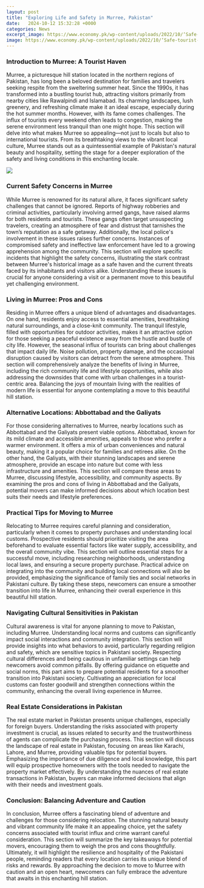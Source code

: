 ```yaml
---
layout: post
title: "Exploring Life and Safety in Murree, Pakistan"
date:   2024-10-12 15:32:28 +0000
categories: News
excerpt_image: https://www.economy.pk/wp-content/uploads/2022/10/‘Safe-tourist-program-approved-for-Murree.jpg
image: https://www.economy.pk/wp-content/uploads/2022/10/‘Safe-tourist-program-approved-for-Murree.jpg
---
```


### Introduction to Murree: A Tourist Haven  
Murree, a picturesque hill station located in the northern regions of Pakistan, has long been a beloved destination for families and travelers seeking respite from the sweltering summer heat. Since the 1990s, it has transformed into a bustling tourist hub, attracting visitors primarily from nearby cities like Rawalpindi and Islamabad. Its charming landscapes, lush greenery, and refreshing climate make it an ideal escape, especially during the hot summer months. 
However, with its fame comes challenges. The influx of tourists every weekend often leads to congestion, making the serene environment less tranquil than one might hope. This section will delve into what makes Murree so appealing—not just to locals but also to international tourists. From its breathtaking views to the vibrant local culture, Murree stands out as a quintessential example of Pakistan's natural beauty and hospitality, setting the stage for a deeper exploration of the safety and living conditions in this enchanting locale.

![](https://www.economy.pk/wp-content/uploads/2022/10/‘Safe-tourist-program-approved-for-Murree.jpg)
### Current Safety Concerns in Murree  
While Murree is renowned for its natural allure, it faces significant safety challenges that cannot be ignored. Reports of highway robberies and criminal activities, particularly involving armed gangs, have raised alarms for both residents and tourists. These gangs often target unsuspecting travelers, creating an atmosphere of fear and distrust that tarnishes the town’s reputation as a safe getaway.
Additionally, the local police's involvement in these issues raises further concerns. Instances of compromised safety and ineffective law enforcement have led to a growing apprehension among the community. This section will explore specific incidents that highlight the safety concerns, illustrating the stark contrast between Murree's historical image as a safe haven and the current threats faced by its inhabitants and visitors alike. Understanding these issues is crucial for anyone considering a visit or a permanent move to this beautiful yet challenging environment.
### Living in Murree: Pros and Cons  
Residing in Murree offers a unique blend of advantages and disadvantages. On one hand, residents enjoy access to essential amenities, breathtaking natural surroundings, and a close-knit community. The tranquil lifestyle, filled with opportunities for outdoor activities, makes it an attractive option for those seeking a peaceful existence away from the hustle and bustle of city life.
However, the seasonal influx of tourists can bring about challenges that impact daily life. Noise pollution, property damage, and the occasional disruption caused by visitors can detract from the serene atmosphere. This section will comprehensively analyze the benefits of living in Murree, including the rich community life and lifestyle opportunities, while also addressing the downsides that come with urban challenges in a tourist-centric area. Balancing the joys of mountain living with the realities of modern life is essential for anyone contemplating a move to this beautiful hill station.
### Alternative Locations: Abbottabad and the Galiyats  
For those considering alternatives to Murree, nearby locations such as Abbottabad and the Galiyats present viable options. Abbottabad, known for its mild climate and accessible amenities, appeals to those who prefer a warmer environment. It offers a mix of urban conveniences and natural beauty, making it a popular choice for families and retirees alike.
On the other hand, the Galiyats, with their stunning landscapes and serene atmosphere, provide an escape into nature but come with less infrastructure and amenities. This section will compare these areas to Murree, discussing lifestyle, accessibility, and community aspects. By examining the pros and cons of living in Abbottabad and the Galiyats, potential movers can make informed decisions about which location best suits their needs and lifestyle preferences.
### Practical Tips for Moving to Murree  
Relocating to Murree requires careful planning and consideration, particularly when it comes to property purchases and understanding local customs. Prospective residents should prioritize visiting the area beforehand to evaluate essential factors like water supply, accessibility, and the overall community vibe. 
This section will outline essential steps for a successful move, including researching neighborhoods, understanding local laws, and ensuring a secure property purchase. Practical advice on integrating into the community and building local connections will also be provided, emphasizing the significance of family ties and social networks in Pakistani culture. By taking these steps, newcomers can ensure a smoother transition into life in Murree, enhancing their overall experience in this beautiful hill station.
### Navigating Cultural Sensitivities in Pakistan  
Cultural awareness is vital for anyone planning to move to Pakistan, including Murree. Understanding local norms and customs can significantly impact social interactions and community integration. This section will provide insights into what behaviors to avoid, particularly regarding religion and safety, which are sensitive topics in Pakistani society.
Respecting cultural differences and being cautious in unfamiliar settings can help newcomers avoid common pitfalls. By offering guidance on etiquette and social norms, this part aims to prepare potential residents for a smoother transition into Pakistani society. Cultivating an appreciation for local customs can foster goodwill and strengthen connections within the community, enhancing the overall living experience in Murree.
### Real Estate Considerations in Pakistan  
The real estate market in Pakistan presents unique challenges, especially for foreign buyers. Understanding the risks associated with property investment is crucial, as issues related to security and the trustworthiness of agents can complicate the purchasing process. This section will discuss the landscape of real estate in Pakistan, focusing on areas like Karachi, Lahore, and Murree, providing valuable tips for potential buyers.
Emphasizing the importance of due diligence and local knowledge, this part will equip prospective homeowners with the tools needed to navigate the property market effectively. By understanding the nuances of real estate transactions in Pakistan, buyers can make informed decisions that align with their needs and investment goals.
### Conclusion: Balancing Adventure and Caution  
In conclusion, Murree offers a fascinating blend of adventure and challenges for those considering relocation. The stunning natural beauty and vibrant community life make it an appealing choice, yet the safety concerns associated with tourist influx and crime warrant careful consideration. 
This section will summarize the key takeaways for potential movers, encouraging them to weigh the pros and cons thoughtfully. Ultimately, it will highlight the resilience and hospitality of the Pakistani people, reminding readers that every location carries its unique blend of risks and rewards. By approaching the decision to move to Murree with caution and an open heart, newcomers can fully embrace the adventure that awaits in this enchanting hill station.